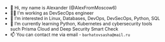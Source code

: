 - 👋 Hi, my name is Alexander (@AlexFromMoscow6)
- 🧑‍💻 I'm working as DevSecOps engineer
- 👀 I’m interested in Linux, Databases, DevOps, DevSecOps, Python, SQL
- 🌱 I’m currently learning Python, Kubernetes and cybersecurity tools such Prisma Cloud and Deep Security Smart Check
- 📫 You can contact me via email - ```barhatovsasha@mail.ru```

<!---
AlexFromMoscow6/AlexFromMoscow6 is a ✨ special ✨ repository because its `README.md` (this file) appears on your GitHub profile.
You can click the Preview link to take a look at your changes.
--->
